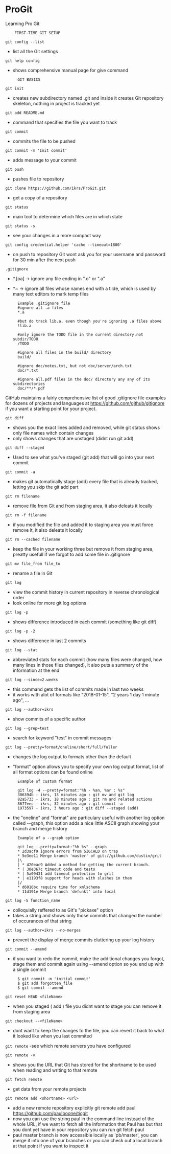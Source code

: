 # ProGit
Learning Pro Git

		FIRST-TIME GIT SETUP

`git config --list`	
- list all the Git settings 

`git help config`
- shows comprehensive manual page for give command


		GIT BASICS


`git init`
- creates new subdirectory named .git and inside it creates Git repository skeleton, nothing in project is tracked yet

`git add README.md`
- command that specifies the file you want to track

`git commit`
- commits the file to be pushed

`git commit -m 'Init commit'`
- adds message to your commit 

`git push` 
- pushes file to repository

`git clone https://github.com/ikrs/ProGit.git`
- get a copy of a repository

`git status`
- main tool to determine which files are in which state

`git status -s`
- see your changes in a more compact way 

`git config credential.helper 'cache --timeout=1800'`
- on push to repository Git wont ask you for your username and password for 30 min after the next push


`.gitignore`
- *.[oa] -> ignore any file ending in ".o" or ".a"
- *~ -> ignore all files whose names end with a tilde, which is used by many text editors to mark temp files

		Example .gitignore file
		#ignore all .a files
		*.a

		#but do track lib.a, even though you're ignoring .a files above 
		!lib.a 

		#only ignore the TODO file in the current directory,not subdir/TODO
		/TODO

		#ignore all files in the build/ directory
		build/

		#ignore doc/notes.txt, but not doc/server/arch.txt
		doc/*.txt

		#ignore all.pdf files in the doc/ directory any any of its subdirectories
		doc/**/*.pdf


GitHub maintains a fairly comprehensive list of good .gitignore file examples for dozens of projects and languages at 
https://github.com/github/gitignore if you want a starting point for your project.


`git diff`
- shows you the exact lines added and removed, while git status shows only file names witch contain changes
- only shows changes that are unstaged (didnt run git add)

`git diff --staged`
- Used to see what you've staged (git add) that will go into your next commit

`git commit -a`
- makes git automatically stage (add) every file that is already tracked, letting you skip the git add part

`git rm filename`
- remove file from Git and from staging area, it also deleats it locally

`git rm -f filename`
- if you modified the file and added it to staging area you must force remove it, it also deleats it locally

`git rm --cached filename`
- keep the file in your working three but remove it from staging area, preatty usefull if we forgot to add some file in .gitignore

`git mv file_from file_to`
- rename a file in Git

`git log`
- view the commit history in current repository in reverse chronological order
- look online for more git log options

`git log -p`
- shows difference introduced in each commit (something like git diff)

`git log -p -2` 
- shows difference in last 2 commits

`git log --stat`
- abbreviated stats for each commit (how many files were changed, how many lines in those files changed), it also puts a summary of the information at the end

`git log --since=2.weeks`
- this command gets the list of commits made in last two weeks
- it works with alot of formats like "2018-01-15", "2 years 1 day 1 minute ago", ...

`git log --author=ikrs`
- show commits of a specific author

`git log --grep=test`
- search for keyword "test" in commit messages

`git log --pretty=format/oneline/short/full/fuller`
- changes the log output to formats other than the default
- "format" option allows you to specify your own log output format, list of all format options can be found online
 		
		Example of custom format

		git log -4 --pretty=format:"%h - %an, %ar : %s" 
		306394b - ikrs, 13 minutes ago : git mv and git log
		82a5733 - ikrs, 18 minutes ago : git rm and related actions
		8677eec - ikrs, 32 minutes ago : git commit -a
		1973597 - ikrs, 3 hours ago : git diff --staged (add)

- the "oneline" and "format" are particulary useful with another log option called --graph, this option adds a nice little ASCII graph showing your branch and merge history

		Example of a --graph option

		git log --pretty=format:"%h %s" --graph
		* 2d3acf9 ignore errors from SIGCHLD on trap
		* 5e3ee11 Merge branch 'master' of git://github.com/dustin/grit
		|\
		| * 420eac9 Added a method for getting the current branch.
		* | 30e367c timeout code and tests
		* | 5a09431 add timeout protection to grit
		* | e1193f8 support for heads with slashes in them
		|/
		* d6016bc require time for xmlschema
		* 11d191e Merge branch 'defunkt' into local


`git log -S function_name`
- colloquially reffered to as Git's "pickaxe" option
- takes a string and shows only those commits that changed the number of occurances of that string

`git log --author=ikrs --no-merges`
- prevent the display of merge commits cluttering up your log history

`git commit --amend`
- if you want to redo the commit, make the additional changes you forgot, stage them and commit again using --amend option so you end up with a single commit

		$ git commit -m 'initial commit'
		$ git add forgotten_file
		$ git commit --amend


`git reset HEAD <fileName>`
- when you staged ( add ) file you didnt want to stage you can remove it from staging area

`git checkout --<fileName>`
- dont want to keep the changes to the file, you can revert it back to what it looked like when you last commited

`git remote` 
-see which remote servers you have configured

`git remote -v`
- shows you the URL that Git has stored for the shortname to be used when reading and writing to that remote

`git fetch remote`
- get data from your remote projects

`git remote add <shortname> <url>`
- add a new remote repository explicitly
		git remote add paul https://github.com/paulboone/ticgit
- now you can use the string paul in the command line instead of the whole URL, if we want to fetch all the information that Paul has but that you dont yet have in your repository you can run
		git fetch paul
- paul master branch is now accessible locally as 'pb/master', you can merge it into one of your branches or you can check out a local branch at that point if you want to inspect it

